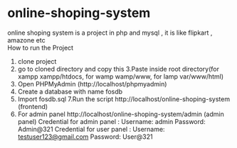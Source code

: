 # online-shoping-system
online shoping system is a project in php and mysql , it is like flipkart , amazone etc  
How to run the  Project
1. clone project 
2. go to cloned directory and copy this 
3.Paste inside root directory(for xampp xampp/htdocs, for wamp wamp/www, for lamp var/www/html)
4. Open PHPMyAdmin (http://localhost/phpmyadmin)
5. Create a database with name fosdb
6. Import fosdb.sql 
7.Run the script http://localhost/online-shoping-system (frontend)
8. For admin panel http://localhost/online-shoping-system/admin  (admin panel)
Credential for admin panel :
Username: admin
Password: Admin@321
Credential for user panel :
Username: testuser123@gmail.com
Password: User@321
